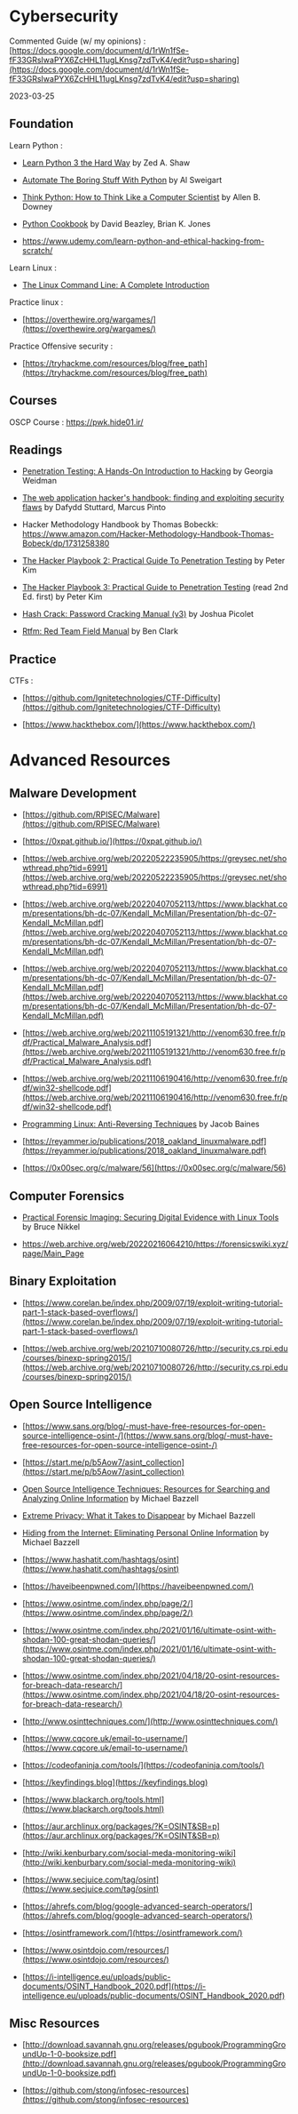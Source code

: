 # Cybersecurity 
Commented Guide (w/ my opinions) : 
[https://docs.google.com/document/d/1rWn1fSe-fF33GRsIwaPYX6ZcHHL11ugLKnsg7zdTvK4/edit?usp=sharing](https://docs.google.com/document/d/1rWn1fSe-fF33GRsIwaPYX6ZcHHL11ugLKnsg7zdTvK4/edit?usp=sharing)

2023-03-25

## Foundation

Learn Python :

- [Learn Python 3 the Hard Way](http://library.lol/main/B06F844F416AAEE94A19DCA4730D66BB) by Zed A. Shaw

- [Automate The Boring Stuff With Python](http://library.lol/main/5F4696EBD99B690BF5BCB6697E307C2C) by Al Sweigart

- [Think Python: How to Think Like a Computer Scientist](http://library.lol/main/CEEF7F4C0E59C6EBD657EA9F6328CB7A) by Allen B. Downey

- [Python Cookbook](http://library.lol/main/E1E946230F2C834DA3F64168FBA01AB1) by David Beazley, Brian K. Jones

- https://www.udemy.com/learn-python-and-ethical-hacking-from-scratch/

Learn Linux : 

- [The Linux Command Line: A Complete Introduction](https://cloudflare-ipfs.com/ipfs/bafykbzacebsgrooa3najmtlcydw2fq3ydlglvuyqwvjv55trc5ihgwrww7qju?filename=William%20E.%20Shotts%2C%20Jr.%20-%20The%20Linux%20Command%20Line_%20A%20Complete%20Introduction-No%20Starch%20Press%20%282012%29.pdf)

Practice linux :  

- [https://overthewire.org/wargames/](https://overthewire.org/wargames/)

Practice Offensive security :  

- [https://tryhackme.com/resources/blog/free_path](https://tryhackme.com/resources/blog/free_path)

## Courses

OSCP Course : https://pwk.hide01.ir/

## Readings 

- [Penetration Testing: A Hands-On Introduction to Hacking](http://library.lol/main/962731B796C1938777E1B9C46B48644E) by Georgia Weidman

- [The web application hacker's handbook: finding and exploiting security flaws](http://library.lol/main/F7865F583E1DBBFD606AF9AC2BFE304B) by Dafydd Stuttard, Marcus Pinto

- Hacker Methodology Handbook by Thomas Bobeckk: https://www.amazon.com/Hacker-Methodology-Handbook-Thomas-Bobeck/dp/1731258380

- [The Hacker Playbook 2: Practical Guide To Penetration Testing](http://library.lol/main/F5E7002ECD93240D99C81ED75598854A) by Peter Kim

- [The Hacker Playbook 3: Practical Guide to Penetration Testing](http://library.lol/main/BD5BE17B4E2B59B50F88DC520E8F59B6) (read 2nd Ed. first) by Peter Kim

- [Hash Crack: Password Cracking Manual (v3)](http://library.lol/main/D2FF2C09785B985DB61C949A04A25427) by Joshua Picolet

- [Rtfm: Red Team Field Manual](http://library.lol/main/4E34290B25A81C1132B46BE57D181AD4) by Ben Clark

## Practice

CTFs :

- [https://github.com/Ignitetechnologies/CTF-Difficulty](https://github.com/Ignitetechnologies/CTF-Difficulty)  

- [https://www.hackthebox.com/](https://www.hackthebox.com/)

# Advanced Resources

## Malware Development

- [https://github.com/RPISEC/Malware](https://github.com/RPISEC/Malware)

- [https://0xpat.github.io/](https://0xpat.github.io/)

- [https://web.archive.org/web/20220522235905/https://greysec.net/showthread.php?tid=6991](https://web.archive.org/web/20220522235905/https://greysec.net/showthread.php?tid=6991)

- [https://web.archive.org/web/20220407052113/https://www.blackhat.com/presentations/bh-dc-07/Kendall_McMillan/Presentation/bh-dc-07-Kendall_McMillan.pdf](https://web.archive.org/web/20220407052113/https://www.blackhat.com/presentations/bh-dc-07/Kendall_McMillan/Presentation/bh-dc-07-Kendall_McMillan.pdf)

- [https://web.archive.org/web/20220407052113/https://www.blackhat.com/presentations/bh-dc-07/Kendall_McMillan/Presentation/bh-dc-07-Kendall_McMillan.pdf](https://web.archive.org/web/20220407052113/https://www.blackhat.com/presentations/bh-dc-07/Kendall_McMillan/Presentation/bh-dc-07-Kendall_McMillan.pdf)

- [https://web.archive.org/web/20211105191321/http://venom630.free.fr/pdf/Practical_Malware_Analysis.pdf](https://web.archive.org/web/20211105191321/http://venom630.free.fr/pdf/Practical_Malware_Analysis.pdf)

- [https://web.archive.org/web/20211106190416/http://venom630.free.fr/pdf/win32-shellcode.pdf](https://web.archive.org/web/20211106190416/http://venom630.free.fr/pdf/win32-shellcode.pdf)

- [Programming Linux: Anti-Reversing Techniques](http://library.lol/main/FDF1E4BFFF3995DC5A8580EB00FA23E5) by Jacob Baines

- [https://reyammer.io/publications/2018_oakland_linuxmalware.pdf](https://reyammer.io/publications/2018_oakland_linuxmalware.pdf)

- [https://0x00sec.org/c/malware/56](https://0x00sec.org/c/malware/56)

## Computer Forensics

- [Practical Forensic Imaging: Securing Digital Evidence with Linux Tools](http://library.lol/main/1B9F395E7259088FB1EF13844310C475) by Bruce Nikkel

- https://web.archive.org/web/20220216064210/https://forensicswiki.xyz/page/Main_Page

## Binary Exploitation

- [https://www.corelan.be/index.php/2009/07/19/exploit-writing-tutorial-part-1-stack-based-overflows/](https://www.corelan.be/index.php/2009/07/19/exploit-writing-tutorial-part-1-stack-based-overflows/)

- [https://web.archive.org/web/20210710080726/http://security.cs.rpi.edu/courses/binexp-spring2015/](https://web.archive.org/web/20210710080726/http://security.cs.rpi.edu/courses/binexp-spring2015/)

## Open Source Intelligence

- [https://www.sans.org/blog/-must-have-free-resources-for-open-source-intelligence-osint-/](https://www.sans.org/blog/-must-have-free-resources-for-open-source-intelligence-osint-/)

- [https://start.me/p/b5Aow7/asint_collection](https://start.me/p/b5Aow7/asint_collection)

- [Open Source Intelligence Techniques: Resources for Searching and Analyzing Online Information](http://library.lol/main/3CC28A4164DE4FD49102F87FDF585BEB) by Michael Bazzell

- [Extreme Privacy: What it Takes to Disappear](http://library.lol/main/4B7C8EA0859310170FF4E742B940AFEA) by Michael Bazzell

- [Hiding from the Internet: Eliminating Personal Online Information](http://library.lol/main/0E2A763DD4F12C1CFFDE5A664BB9BED4) by Michael Bazzell

- [https://www.hashatit.com/hashtags/osint](https://www.hashatit.com/hashtags/osint)

- [https://haveibeenpwned.com/](https://haveibeenpwned.com/)

- [https://www.osintme.com/index.php/page/2/](https://www.osintme.com/index.php/page/2/)

- [https://www.osintme.com/index.php/2021/01/16/ultimate-osint-with-shodan-100-great-shodan-queries/](https://www.osintme.com/index.php/2021/01/16/ultimate-osint-with-shodan-100-great-shodan-queries/)

- [https://www.osintme.com/index.php/2021/04/18/20-osint-resources-for-breach-data-research/](https://www.osintme.com/index.php/2021/04/18/20-osint-resources-for-breach-data-research/)

- [http://www.osinttechniques.com/](http://www.osinttechniques.com/)

- [https://www.cqcore.uk/email-to-username/](https://www.cqcore.uk/email-to-username/)

- [https://codeofaninja.com/tools/](https://codeofaninja.com/tools/)

- [https://keyfindings.blog](https://keyfindings.blog)

- [https://www.blackarch.org/tools.html](https://www.blackarch.org/tools.html)

- [https://aur.archlinux.org/packages/?K=OSINT&SB=p](https://aur.archlinux.org/packages/?K=OSINT&SB=p)

- [http://wiki.kenburbary.com/social-meda-monitoring-wiki](http://wiki.kenburbary.com/social-meda-monitoring-wiki)

- [https://www.secjuice.com/tag/osint](https://www.secjuice.com/tag/osint)

- [https://ahrefs.com/blog/google-advanced-search-operators/](https://ahrefs.com/blog/google-advanced-search-operators/)

- [https://osintframework.com/](https://osintframework.com/)

- [https://www.osintdojo.com/resources/](https://www.osintdojo.com/resources/)

- [https://i-intelligence.eu/uploads/public-documents/OSINT_Handbook_2020.pdf](https://i-intelligence.eu/uploads/public-documents/OSINT_Handbook_2020.pdf)


## Misc Resources

- [http://download.savannah.gnu.org/releases/pgubook/ProgrammingGroundUp-1-0-booksize.pdf](http://download.savannah.gnu.org/releases/pgubook/ProgrammingGroundUp-1-0-booksize.pdf)

- [https://github.com/stong/infosec-resources](https://github.com/stong/infosec-resources)
